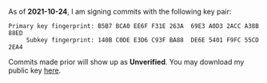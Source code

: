 As of **2021-10-24**, I am signing commits with the following key pair: 

```console
Primary key fingerprint: B5B7 BCA0 EE6F F31E 263A  69E3 A0D3 2ACC A38B 88ED
     Subkey fingerprint: 140B C0DE E3D6 C93F BA88  DE6E 5401 F9FC 55CD 2EA4
```

Commits made prior will show up as **Unverified**. You may download my public
key [here](https://www.rockybreslow.org/gpg.html).
